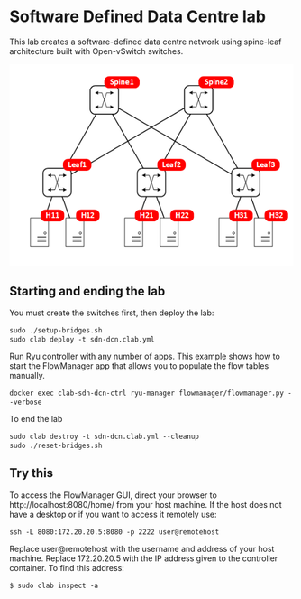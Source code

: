 # Software Defined Data Centre lab

This lab creates a software-defined data centre network using spine-leaf architecture built with Open-vSwitch switches.

![](img/sddcn.png)

## Starting and ending the lab

You must create the switches first, then deploy the lab:

```
sudo ./setup-bridges.sh
sudo clab deploy -t sdn-dcn.clab.yml
```

Run Ryu controller with any number of apps. This example shows how to start the FlowManager app that allows you to populate the flow tables manually.

```
docker exec clab-sdn-dcn-ctrl ryu-manager flowmanager/flowmanager.py --verbose
```

To end the lab

```
sudo clab destroy -t sdn-dcn.clab.yml --cleanup
sudo ./reset-bridges.sh
```

## Try this

To access the FlowManager GUI, direct your browser to http://localhost:8080/home/ from your host machine. If the host does not have a desktop or if you want to access it remotely use:

```
ssh -L 8080:172.20.20.5:8080 -p 2222 user@remotehost
```

Replace user@remotehost with the username and address of your host machine. Replace 172.20.20.5 with the IP address given to the controller container. To find this address:

```
$ sudo clab inspect -a
```
